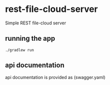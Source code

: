 # rest-file-cloud-server
Simple REST file-cloud server

## running the app

```
./gradlew run
```

## api documentation

api documentation is provided as (swagger.yaml)